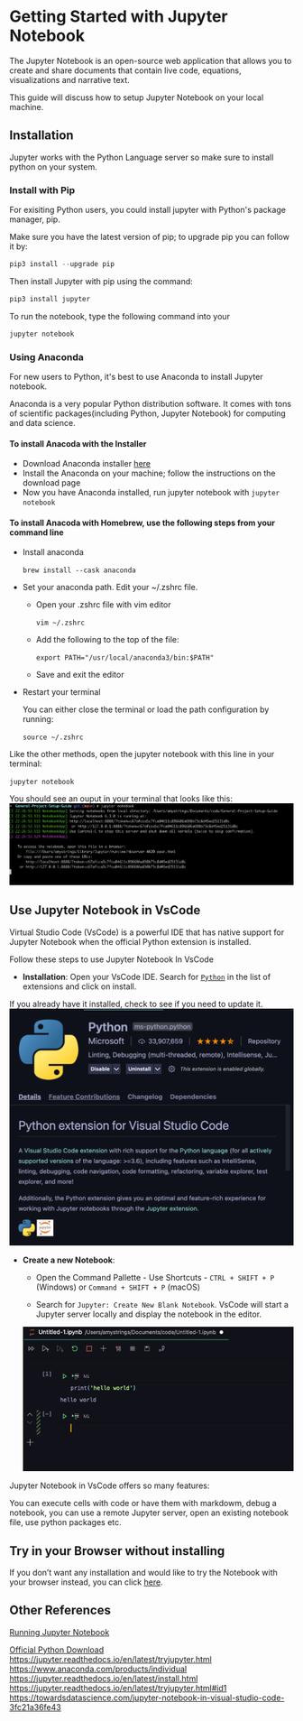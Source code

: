 # Getting Started with Jupyter Notebook

The Jupyter Notebook is an open-source web application that allows you to create and share documents that contain live code, equations, visualizations and narrative text.

This guide will discuss how to setup Jupyter Notebook on your local machine.

## Installation

Jupyter works with the Python Language server so make sure to install python on your system.

### Install with Pip

For exisiting Python users, you could install jupyter with Python's package manager, pip.

Make sure you have the latest version of pip; to upgrade pip you can follow it by:

```python
pip3 install --upgrade pip
```

Then install Jupyter with pip using the command:

```python
pip3 install jupyter
```

To run the notebook, type the following command into your

```python
jupyter notebook
```

### Using Anaconda

For new users to Python, it's best to use Anaconda to install Jupyter notebook.

Anaconda is a very popular Python distribution software. It comes with tons of scientific packages(including Python, Jupyter Notebook) for computing and data science.

#### To install Anacoda with the Installer

* Download Anaconda installer [here](https://www.anaconda.com/products/individual)
* Install the Anaconda on your machine; follow the instructions on the download page
* Now you have Anaconda installed, run jupyter notebook with `jupyter notebook`

#### To install Anacoda with Homebrew, use the following steps from your command line

* Install anaconda

    `brew install --cask anaconda`
* Set your anaconda path. Edit your ~/.zshrc file.
  * Open your .zshrc file with vim editor

    `vim ~/.zshrc`
  * Add the following to the top of the file:

    `export PATH="/usr/local/anaconda3/bin:$PATH"`
  * Save and exit the editor

* Restart your terminal

    You can either close the terminal or load the path configuration by running:

    `source ~/.zshrc`

Like the other methods, open the jupyter notebook with this line in your terminal:

`jupyter notebook`

You should see an ouput in your terminal that looks like this:
![jupyter-terminal-output](../assests/jupyter-notebook.png)

## Use Jupyter Notebook in VsCode

Virtual Studio Code (VsCode) is a powerful IDE that has native support for Jupyter Notebook when the official Python extension is installed.

Follow these steps to use Jupyter Notebook In VsCode

* **Installation**:  Open your VsCode IDE. Search for [`Python`](https://marketplace.visualstudio.com/items?itemName=ms-python.python) in the list of extensions and click on install.

If you already have it installed, check to see if you need to update it.
![Python Extension](../assests/vscode-python.png)

* **Create a new Notebook**:

  * Open the Command Pallette - Use Shortcuts - `CTRL + SHIFT + P` (Windows) or `Command + SHIFT + P` (macOS)

  * Search for `Jupyter: Create New Blank Notebook`. VsCode will start a Jupyter server locally and display the notebook in the editor.

  ![Jupyter Notebook in VsCode](../assests/hello-world-vscode-jupyter.png)

Jupyter Notebook in VsCode offers so many features:

You can execute cells with code or have them with markdowm, debug a notebook, you can use a remote Jupyter server, open an existing notebook file, use python packages etc.

## Try in your Browser without installing

If you don’t want any installation and would like to try the Notebook with your browser instead, you can click [here](https://jupyter.org/try).

## Other References

[Running  Jupyter Notebook](https://jupyter.readthedocs.io/en/latest/running.html#running)

[Official Python Download](https://www.python.org/downloads/)
<https://jupyter.readthedocs.io/en/latest/tryjupyter.html>
<https://www.anaconda.com/products/individual>
<https://jupyter.readthedocs.io/en/latest/install.html>
<https://jupyter.readthedocs.io/en/latest/tryjupyter.html#id1>
<https://towardsdatascience.com/jupyter-notebook-in-visual-studio-code-3fc21a36fe43>

